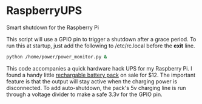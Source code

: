 RaspberryUPS
============

Smart shutdown for the Raspberry Pi

This script will use a GPIO pin to trigger a shutdown after a grace period. To run this at startup, just add the following to /etc/rc.local before the **exit** line.

```bash
python /home/power/power_monitor.py &
```

This code accompanies a quick hardware hack UPS for my Raspberry Pi. I found a handy little [rechargable battery pack](http://www.newegg.com/Product/Product.aspx?Item=N82E16875981375) on sale for $12. The important feature is that the output will stay active when the charging power is disconnected. To add auto-shutdown, the pack's 5v charging line is run through a voltage divider to make a safe 3.3v for the GPIO pin.
